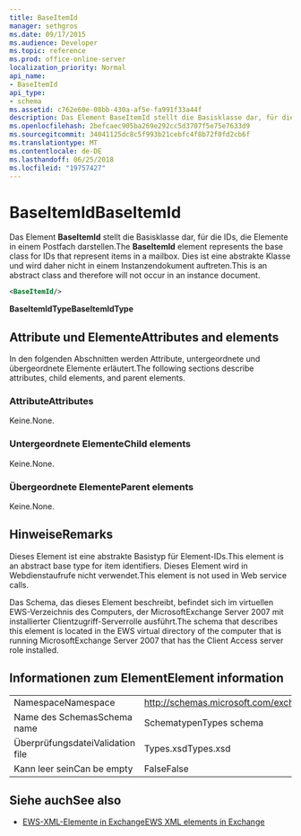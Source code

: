 ```yaml
---
title: BaseItemId
manager: sethgros
ms.date: 09/17/2015
ms.audience: Developer
ms.topic: reference
ms.prod: office-online-server
localization_priority: Normal
api_name:
- BaseItemId
api_type:
- schema
ms.assetid: c762e60e-08bb-430a-af5e-fa991f33a44f
description: Das Element BaseItemId stellt die Basisklasse dar, für die IDs, die Elemente in einem Postfach darstellen. Dies ist eine abstrakte Klasse und wird daher nicht in einem Instanzendokument auftreten.
ms.openlocfilehash: 2befcaec905ba269e292cc5d3707f5e75e7633d9
ms.sourcegitcommit: 34041125dc8c5f993b21cebfc4f8b72f0fd2cb6f
ms.translationtype: MT
ms.contentlocale: de-DE
ms.lasthandoff: 06/25/2018
ms.locfileid: "19757427"
---
```

# <a name="baseitemid"></a><span data-ttu-id="08510-104">BaseItemId</span><span class="sxs-lookup"><span data-stu-id="08510-104">BaseItemId</span></span>

<span data-ttu-id="08510-105">Das Element **BaseItemId** stellt die Basisklasse dar, für die IDs, die Elemente in einem Postfach darstellen.</span><span class="sxs-lookup"><span data-stu-id="08510-105">The **BaseItemId** element represents the base class for IDs that represent items in a mailbox.</span></span> <span data-ttu-id="08510-106">Dies ist eine abstrakte Klasse und wird daher nicht in einem Instanzendokument auftreten.</span><span class="sxs-lookup"><span data-stu-id="08510-106">This is an abstract class and therefore will not occur in an instance document.</span></span> 
  
```xml
<BaseItemId/>
```

 <span data-ttu-id="08510-107">**BaseItemIdType**</span><span class="sxs-lookup"><span data-stu-id="08510-107">**BaseItemIdType**</span></span>
## <a name="attributes-and-elements"></a><span data-ttu-id="08510-108">Attribute und Elemente</span><span class="sxs-lookup"><span data-stu-id="08510-108">Attributes and elements</span></span>

<span data-ttu-id="08510-109">In den folgenden Abschnitten werden Attribute, untergeordnete und übergeordnete Elemente erläutert.</span><span class="sxs-lookup"><span data-stu-id="08510-109">The following sections describe attributes, child elements, and parent elements.</span></span>
  
### <a name="attributes"></a><span data-ttu-id="08510-110">Attribute</span><span class="sxs-lookup"><span data-stu-id="08510-110">Attributes</span></span>

<span data-ttu-id="08510-111">Keine.</span><span class="sxs-lookup"><span data-stu-id="08510-111">None.</span></span>
  
### <a name="child-elements"></a><span data-ttu-id="08510-112">Untergeordnete Elemente</span><span class="sxs-lookup"><span data-stu-id="08510-112">Child elements</span></span>

<span data-ttu-id="08510-113">Keine.</span><span class="sxs-lookup"><span data-stu-id="08510-113">None.</span></span>
  
### <a name="parent-elements"></a><span data-ttu-id="08510-114">Übergeordnete Elemente</span><span class="sxs-lookup"><span data-stu-id="08510-114">Parent elements</span></span>

<span data-ttu-id="08510-115">Keine.</span><span class="sxs-lookup"><span data-stu-id="08510-115">None.</span></span>
  
## <a name="remarks"></a><span data-ttu-id="08510-116">Hinweise</span><span class="sxs-lookup"><span data-stu-id="08510-116">Remarks</span></span>

<span data-ttu-id="08510-117">Dieses Element ist eine abstrakte Basistyp für Element-IDs.</span><span class="sxs-lookup"><span data-stu-id="08510-117">This element is an abstract base type for item identifiers.</span></span> <span data-ttu-id="08510-118">Dieses Element wird in Webdienstaufrufe nicht verwendet.</span><span class="sxs-lookup"><span data-stu-id="08510-118">This element is not used in Web service calls.</span></span>
  
<span data-ttu-id="08510-119">Das Schema, das dieses Element beschreibt, befindet sich im virtuellen EWS-Verzeichnis des Computers, der MicrosoftExchange Server 2007 mit installierter Clientzugriff-Serverrolle ausführt.</span><span class="sxs-lookup"><span data-stu-id="08510-119">The schema that describes this element is located in the EWS virtual directory of the computer that is running MicrosoftExchange Server 2007 that has the Client Access server role installed.</span></span>
  
## <a name="element-information"></a><span data-ttu-id="08510-120">Informationen zum Element</span><span class="sxs-lookup"><span data-stu-id="08510-120">Element information</span></span>

|||
|:-----|:-----|
|<span data-ttu-id="08510-121">Namespace</span><span class="sxs-lookup"><span data-stu-id="08510-121">Namespace</span></span>  <br/> |http://schemas.microsoft.com/exchange/services/2006/types  <br/> |
|<span data-ttu-id="08510-122">Name des Schemas</span><span class="sxs-lookup"><span data-stu-id="08510-122">Schema name</span></span>  <br/> |<span data-ttu-id="08510-123">Schematypen</span><span class="sxs-lookup"><span data-stu-id="08510-123">Types schema</span></span>  <br/> |
|<span data-ttu-id="08510-124">Überprüfungsdatei</span><span class="sxs-lookup"><span data-stu-id="08510-124">Validation file</span></span>  <br/> |<span data-ttu-id="08510-125">Types.xsd</span><span class="sxs-lookup"><span data-stu-id="08510-125">Types.xsd</span></span>  <br/> |
|<span data-ttu-id="08510-126">Kann leer sein</span><span class="sxs-lookup"><span data-stu-id="08510-126">Can be empty</span></span>  <br/> |<span data-ttu-id="08510-127">False</span><span class="sxs-lookup"><span data-stu-id="08510-127">False</span></span>  <br/> |
   
## <a name="see-also"></a><span data-ttu-id="08510-128">Siehe auch</span><span class="sxs-lookup"><span data-stu-id="08510-128">See also</span></span>



- [<span data-ttu-id="08510-129">EWS-XML-Elemente in Exchange</span><span class="sxs-lookup"><span data-stu-id="08510-129">EWS XML elements in Exchange</span></span>](ews-xml-elements-in-exchange.md)

